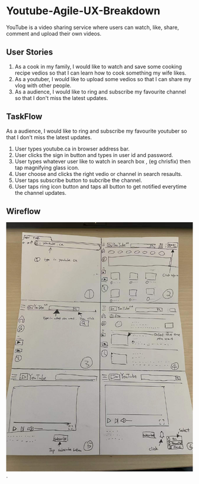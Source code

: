 # Youtube-Agile-UX-Breakdown
YouTube is a video sharing service where users can watch, like, share, comment and upload their own videos.

## User Stories
1. As a cook in my family, I would like to watch and save some cooking recipe vedios so that I can learn how to cook something my wife likes.
2. As a youtuber, I would like to upload some vedios so that I can share my vlog with other people.
3. As a audience, I would like to ring and subscribe my favourite channel so that I don't miss the latest updates.

## TaskFlow
 As a audience, I would like to ring and subscribe my favourite youtuber so that I don't miss the latest updates.
 1. User types youtube.ca in browser address bar.
 2. User clicks the sign in button and types in user id and password.
 3. User types whatever user like to watch in search box , (eg chrisfix) then tap magnifying glass icon.
 4. User choose and clicks the right vedio or channel in search resaults.
 5. User taps subscribe button to subcribe the channel.
 6. User taps ring icon button and taps all button to get notified everytime the channel updates.
 ## Wireflow
 ![wireflow-pic](1234567.jpg).
